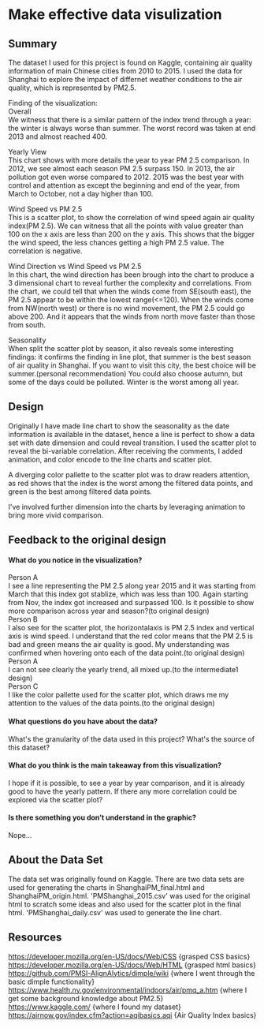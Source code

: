 # Make effective data visulization
## Summary

The dataset I used for this project is found on Kaggle, containing air quality information of main Chinese cities from 2010 to 2015. I used the data for Shanghai to explore the impact of differnet weather conditions to the air quality, which is represented by PM2.5.

Finding of the visualization:\
Overall\
We witness that there is a similar pattern of the index trend through a year: the winter is always worse than summer. The worst record was taken at end 2013 and almost reached 400.

Yearly View\
This chart shows with more details the year to year PM 2.5 comparison. In 2012, we see almost each season PM 2.5 surpass 150. In 2013, the air pollution got even worse compared to 2012. 2015 was the best year with control and attention as except the beginning and end of the year, from March to October, not a day higher than 100.

Wind Speed vs PM 2.5\
This is a scatter plot, to show the correlation of wind speed again air quality index(PM 2.5). We can witness that all the points with value greater than 100 on the x axis are less than 200 on the y axis. This shows that the bigger the wind speed, the less chances getting a high PM 2.5 value. The correlation is negative.

Wind Direction vs Wind Speed vs PM 2.5\
In this chart, the wind direction has been brough into the chart to produce a 3 dimensional chart to reveal further the complexity and correlations. From the chart, we could tell that when the winds come from SE(south east), the PM 2.5 appear to be within the lowest range(<=120). When the winds come from NW(north west) or there is no wind movement, the PM 2.5 could go above 200. And it appears that the winds from north move faster than those from south.

Seasonality\
When split the scatter plot by season, it also reveals some interesting findings: it confirms the finding in line plot, that summer is the best season of air quality in Shanghai. If you want to visit this city, the best choice will be summer.(personal recommendation) You could also choose autumn, but some of the days could be polluted. Winter is the worst among all year.

## Design

Originally I have made line chart to show the seasonality as the date information is available in the dataset, hence a line is perfect to show a data set with date dimension and could reveal transition. I used the scatter plot to reveal the bi-variable correlation. After receiving the comments, I added animation, and color encode to the line charts and scatter plot. 

A diverging color pallette to the scatter plot was to draw readers attention, as red shows that the index is the worst among the filtered data points, and green is the best among filtered data points. 

I've involved further dimension into the charts by leveraging animation to bring more vivid comparison.

## Feedback to the original design
#### What do you notice in the visualization?
Person A\
I see a line representing the PM 2.5 along year 2015 and it was starting from March that this index got stablize, which was less than 100. Again starting from Nov, the index got increased and surpassed 100. Is it possible to show more comparison across year and season?(to original design)\
Person B\
I also see for the scatter plot, the horizontalaxis is PM 2.5 index and vertical axis is wind speed. I understand that the red color means that the PM 2.5 is bad and green means the air quality is good. My understanding was confirmed when hovering onto each of the data point.(to original design)\
Person A\
I can not see clearly the yearly trend, all mixed up.(to the intermediate1 design)\
Person C\
I like the color pallette used for the scatter plot, which draws me my attention to the values of the data points.(to the original design)

#### What questions do you have about the data?

What's the granularity of the data used in this project?
What's the source of this dataset?

#### What do you think is the main takeaway from this visualization?

I hope if it is possible, to see a year by year comparison, and it is already good to have the yearly pattern.
If there any more correlation could be explored via the scatter plot?

#### Is there something you don’t understand in the graphic?
Nope...

## About the Data Set
The data set was originally found on Kaggle. There are two data sets are used for generating the charts in ShanghaiPM_final.html and ShanghaiPM_origin.html. 'PMShanghai_2015.csv' was used for the original html to scratch some ideas and also used for the scatter plot in the final html. 'PMShanghai_daily.csv' was used to generate the line chart.

## Resources
https://developer.mozilla.org/en-US/docs/Web/CSS {grasped CSS basics}\
https://developer.mozilla.org/en-US/docs/Web/HTML {grasped html basics}\
https://github.com/PMSI-AlignAlytics/dimple/wiki {where I went through the basic dimple functionality}\
https://www.health.ny.gov/environmental/indoors/air/pmq_a.htm {where I get some background knowledge about PM2.5}\
https://www.kaggle.com/ {where I found my dataset}
https://airnow.gov/index.cfm?action=aqibasics.aqi {Air Quality Index basics}
